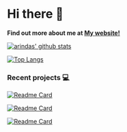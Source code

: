 <!--
**theSoberSobber/theSoberSobber** is a ✨ _special_ ✨ repository because its `README.md` (this file) appears on your GitHub profile.

Here are some ideas to get you started:

- 🔭 I’m currently working on ...
- 🌱 I’m currently learning ...
- 👯 I’m looking to collaborate on ...
- 🤔 I’m looking for help with ...
- 💬 Ask me about ...
- 📫 How to reach me: ...
- 😄 Pronouns: ...
- ⚡ Fun fact: ...
-->

# Hi there 👋

**Find out more about me at [My website!](https://mesosan.github.io/mesosan/)**

[![arindas' github stats](https://github-readme-stats-chi-tan.vercel.app/api?username=mesosan&include_all_commits=true&show_icons=true&hide_title=true&hide_border=true&theme=dark)](https://github.com/mesosan)

[![Top Langs](https://github-readme-stats-chi-tan.vercel.app/api/top-langs/?username=mesosan&langs_count=10&layout=compact&theme=dark&hide_border=true)](https://github.com/mesosan)

### Recent projects :computer:
[![Readme Card](https://github-readme-stats-chi-tan.vercel.app/api/pin/?username=mesosan&repo=otp-api-endpoints&theme=dark&hide_border=false)](https://github.com/mesosan/otp-api-endpoints)

[![Readme Card](https://github-readme-stats-chi-tan.vercel.app/api/pin/?username=mesosan&repo=pentesting-college-websites&theme=dark&hide_border=false)](https://github.com/mesosan/pentesting-college-websites)

[![Readme Card](https://github-readme-stats-chi-tan.vercel.app/api/pin/?username=mesosan&repo=programming-typing&theme=dark&hide_border=false)](https://github.com/mesosan/programming-typing)
